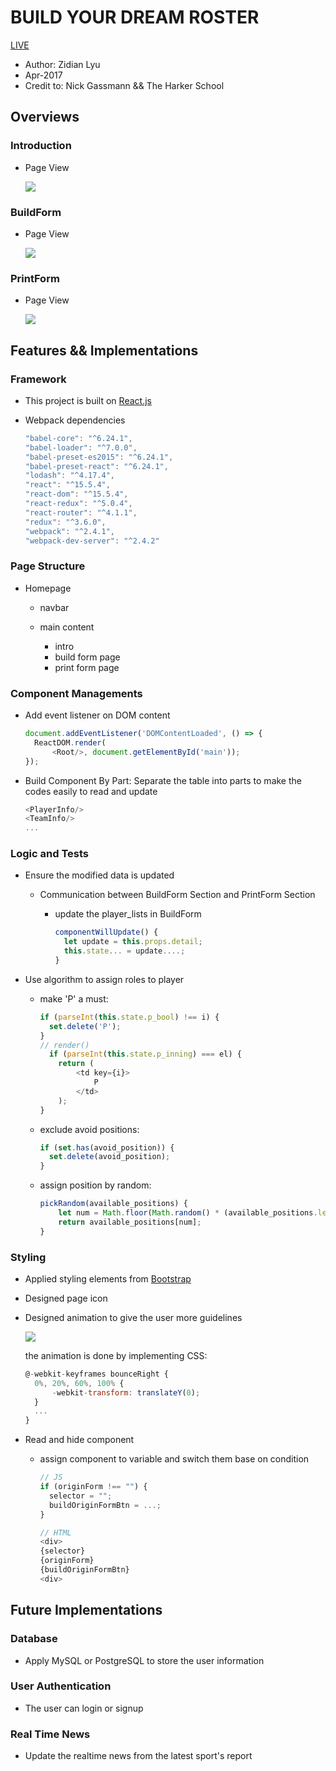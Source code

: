 # BUILD YOUR DREAM ROSTER

[LIVE][roster]

- Author: Zidian Lyu
- Apr-2017
- Credit to: Nick Gassmann && The Harker School

## Overviews

### Introduction

- Page View

  ![](https://github.com/zidianlyu/BaseballTeamBuilder/blob/master/asset/img/intro.png)

### BuildForm

- Page View

  ![](https://github.com/zidianlyu/BaseballTeamBuilder/blob/master/asset/img/buildForm.png)

### PrintForm

- Page View

  ![](https://github.com/zidianlyu/BaseballTeamBuilder/blob/master/asset/img/printForm.png)

## Features && Implementations

### Framework

- This project is built on [React.js](https://facebook.github.io/react/)
- Webpack dependencies

  ```javascript
  "babel-core": "^6.24.1",
  "babel-loader": "^7.0.0",
  "babel-preset-es2015": "^6.24.1",
  "babel-preset-react": "^6.24.1",
  "lodash": "^4.17.4",
  "react": "^15.5.4",
  "react-dom": "^15.5.4",
  "react-redux": "^5.0.4",
  "react-router": "^4.1.1",
  "redux": "^3.6.0",
  "webpack": "^2.4.1",
  "webpack-dev-server": "^2.4.2"
  ```

### Page Structure

- Homepage

  - navbar
  - main content

    - intro
    - build form page
    - print form page

### Component Managements

- Add event listener on DOM content

  ```javascript
  document.addEventListener('DOMContentLoaded', () => {
    ReactDOM.render(
        <Root/>, document.getElementById('main'));
  });
  ```

- Build Component By Part: Separate the table into parts to make the codes easily to read and update

  ```javascript
  <PlayerInfo/>
  <TeamInfo/>
  ...
  ```

### Logic and Tests

- Ensure the modified data is updated

  - Communication between BuildForm Section and PrintForm Section

    - update the player_lists in BuildForm

      ```javascript
      componentWillUpdate() {
        let update = this.props.detail;
        this.state... = update....;
      }
      ```

- Use algorithm to assign roles to player

  - make 'P' a must:

    ```javascript
    if (parseInt(this.state.p_bool) !== i) {
      set.delete('P');
    }
    // render()
      if (parseInt(this.state.p_inning) === el) {
        return (
            <td key={i}>
                P
            </td>
        );
    }
    ```

  - exclude avoid positions:

    ```javascript
    if (set.has(avoid_position)) {
      set.delete(avoid_position);
    }
    ```

  - assign position by random:
    ```javascript
    pickRandom(available_positions) {
        let num = Math.floor(Math.random() * (available_positions.length));
        return available_positions[num];
    }
    ```

### Styling

- Applied styling elements from [Bootstrap](http://getbootstrap.com/)

- Designed page icon

- Designed animation to give the user more guidelines

  ![](https://github.com/zidianlyu/BaseballTeamBuilder/blob/master/asset/img/arrow_animation.png)

  the animation is done by implementing CSS:

  ```javascript
  @-webkit-keyframes bounceRight {
    0%, 20%, 60%, 100% {
        -webkit-transform: translateY(0);
    }
    ...
  }
  ```

- Read and hide component

  - assign component to variable and switch them base on condition

    ```javascript
    // JS
    if (originForm !== "") {
      selector = "";
      buildOriginFormBtn = ...;
    }
    ```

    ```javascript
    // HTML
    <div>
    {selector}
    {originForm}
    {buildOriginFormBtn}
    <div>
    ```

## Future Implementations

### Database

- Apply MySQL or PostgreSQL to store the user information

### User Authentication

- The user can login or signup

### Real Time News

- Update the realtime news from the latest sport's report

[roster]: https://zidianlyu.github.io/BaseballTeamBuilder/

